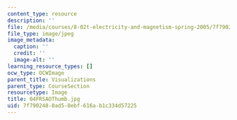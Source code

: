 ```yaml
---
content_type: resource
description: ''
file: /media/courses/8-02t-electricity-and-magnetism-spring-2005/7f7902480ad58ebf616ab1c334d57225_04FRSAOThumb.jpg
file_type: image/jpeg
image_metadata:
  caption: ''
  credit: ''
  image-alt: ''
learning_resource_types: []
ocw_type: OCWImage
parent_title: Visualizations
parent_type: CourseSection
resourcetype: Image
title: 04FRSAOThumb.jpg
uid: 7f790248-0ad5-8ebf-616a-b1c334d57225
---
```

